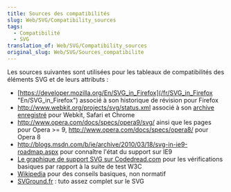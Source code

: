 ```yaml
---
title: Sources des compatibilités
slug: Web/SVG/Compatibility_sources
tags:
  - Compatibilité
  - SVG
translation_of: Web/SVG/Compatibility_sources
original_slug: Web/SVG/Sources_compatibilite
---
```

Les sources suivantes sont utilisées pour les tableaux de compatibilités des éléments SVG et de leurs attributs :

- [https://developer.mozilla.org/En/SVG_in_Firefox](/fr/SVG_in_Firefox "En/SVG_in_Firefox") associé à son historique de révision pour Firefox
- <http://www.webkit.org/projects/svg/status.xml> associé à son [archive enregistré](http://wayback.archive.org/web/*/http://www.webkit.org/projects/svg/status.xml) pour Webkit, Safari et Chrome
- <http://www.opera.com/docs/specs/opera9/svg/> ainsi que les pages pour Opera >= 9, <http://www.opera.com/docs/specs/opera8/> pour Opera 8
- <http://blogs.msdn.com/b/ie/archive/2010/03/18/svg-in-ie9-roadmap.aspx> pour connaître l'état du support sur IE9
- [Le graphique de support SVG sur Codedread.com](http://www.codedread.com/svg-support.php) pour les vérifications basiques par rapport à la suite de test W3C
- [Wikipedia](http://en.wikipedia.org/wiki/SVG) pour des conseils basiques, non normatif
- [SVGround.fr](https://svground.fr)&nbsp;: tuto assez complet sur le SVG

